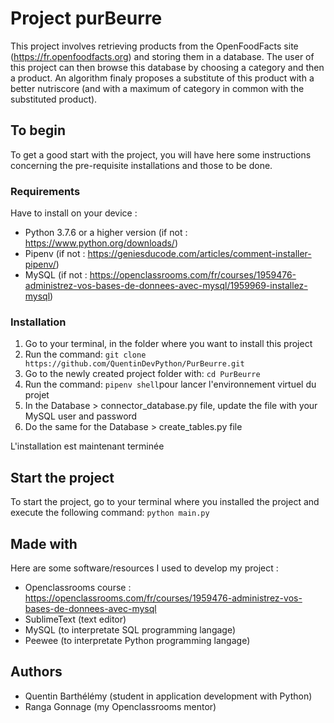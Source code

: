 # Project purBeurre

This project involves retrieving products from the OpenFoodFacts site (https://fr.openfoodfacts.org) and storing them in a database.
The user of this project can then browse this database by choosing a category and then a product. 
An algorithm finaly proposes a substitute of this product with a better nutriscore (and with a maximum of category in common with the substituted product).

## To begin

To get a good start with the project, you will have here some instructions concerning the pre-requisite installations and those to be done.

### Requirements

Have to install on your device :

* Python 3.7.6 or a higher version (if not : https://www.python.org/downloads/)
* Pipenv (if not : https://geniesducode.com/articles/comment-installer-pipenv/)
* MySQL (if not : https://openclassrooms.com/fr/courses/1959476-administrez-vos-bases-de-donnees-avec-mysql/1959969-installez-mysql)

### Installation

1. Go to your terminal, in the folder where you want to install this project
1. Run the command: `git clone https://github.com/QuentinDevPython/PurBeurre.git`
1. Go to the newly created project folder with: `cd PurBeurre`
1. Run the command: `pipenv shell`pour lancer l'environnement virtuel du projet
1. In the Database > connector_database.py file, update the file with your MySQL user and password
1. Do the same for the Database > create_tables.py file

L'installation est maintenant terminée

## Start the project

To start the project, go to your terminal where you installed the project and execute the following command:
`python main.py`

## Made with

Here are some software/resources I used to develop my project :

* Openclassrooms course : https://openclassrooms.com/fr/courses/1959476-administrez-vos-bases-de-donnees-avec-mysql
* SublimeText (text editor)
* MySQL (to interpretate SQL programming langage)
* Peewee (to interpretate Python programming langage)

## Authors

* Quentin Barthélémy (student in application development with Python)
* Ranga Gonnage (my Openclassrooms mentor)
